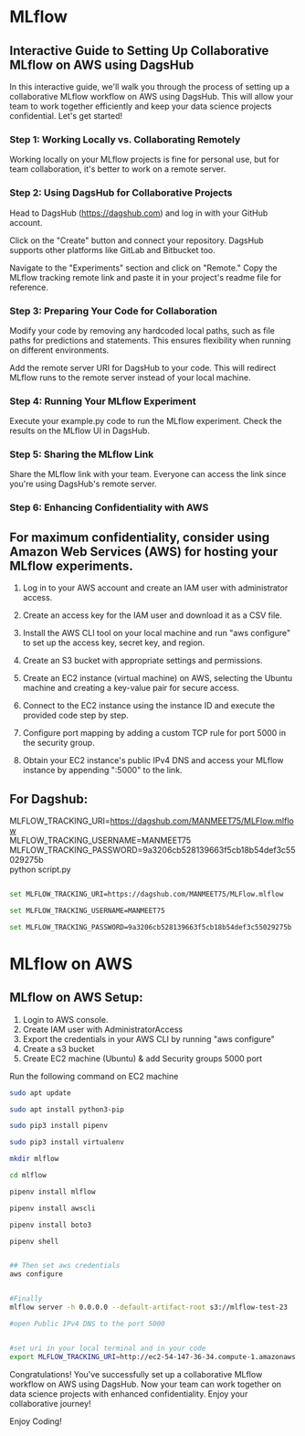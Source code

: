 # MLflow


## Interactive Guide to Setting Up Collaborative MLflow on AWS using DagsHub

In this interactive guide, we'll walk you through the process of setting up a collaborative MLflow workflow on AWS using DagsHub. This will allow your team to work together efficiently and keep your data science projects confidential. Let's get started!

### Step 1: Working Locally vs. Collaborating Remotely

Working locally on your MLflow projects is fine for personal use, but for team collaboration, it's better to work on a remote server.

### Step 2: Using DagsHub for Collaborative Projects

Head to DagsHub (https://dagshub.com) and log in with your GitHub account.

Click on the "Create" button and connect your repository. DagsHub supports other platforms like GitLab and Bitbucket too.

Navigate to the "Experiments" section and click on "Remote." Copy the MLflow tracking remote link and paste it in your project's readme file for reference.

### Step 3: Preparing Your Code for Collaboration

Modify your code by removing any hardcoded local paths, such as file paths for predictions and statements. This ensures flexibility when running on different environments.

Add the remote server URI for DagsHub to your code. This will redirect MLflow runs to the remote server instead of your local machine.

### Step 4: Running Your MLflow Experiment

Execute your example.py code to run the MLflow experiment. Check the results on the MLflow UI in DagsHub.
### Step 5: Sharing the MLflow Link

Share the MLflow link with your team. Everyone can access the link since you're using DagsHub's remote server.
### Step 6: Enhancing Confidentiality with AWS

## For maximum confidentiality, consider using Amazon Web Services (AWS) for hosting your MLflow experiments.

1. Log in to your AWS account and create an IAM user with administrator access.

2. Create an access key for the IAM user and download it as a CSV file.

3. Install the AWS CLI tool on your local machine and run "aws configure" to set up the access key, secret key, and region.

4. Create an S3 bucket with appropriate settings and permissions.

5. Create an EC2 instance (virtual machine) on AWS, selecting the Ubuntu machine and creating a key-value pair for secure access.

6. Connect to the EC2 instance using the instance ID and execute the provided code step by step.

7. Configure port mapping by adding a custom TCP rule for port 5000 in the security group.

8. Obtain your EC2 instance's public IPv4 DNS and access your MLflow instance by appending ":5000" to the link.




## For Dagshub:

MLFLOW_TRACKING_URI=https://dagshub.com/MANMEET75/MLFlow.mlflow \
MLFLOW_TRACKING_USERNAME=MANMEET75 \
MLFLOW_TRACKING_PASSWORD=9a3206cb528139663f5cb18b54def3c55029275b \
python script.py



```bash

set MLFLOW_TRACKING_URI=https://dagshub.com/MANMEET75/MLFlow.mlflow

set MLFLOW_TRACKING_USERNAME=MANMEET75 

set MLFLOW_TRACKING_PASSWORD=9a3206cb528139663f5cb18b54def3c55029275b


```


# MLflow on AWS

## MLflow on AWS Setup:

1. Login to AWS console.
2. Create IAM user with AdministratorAccess
3. Export the credentials in your AWS CLI by running "aws configure"
4. Create a s3 bucket
5. Create EC2 machine (Ubuntu) & add Security groups 5000 port

Run the following command on EC2 machine
```bash
sudo apt update

sudo apt install python3-pip

sudo pip3 install pipenv

sudo pip3 install virtualenv

mkdir mlflow

cd mlflow

pipenv install mlflow

pipenv install awscli

pipenv install boto3

pipenv shell


## Then set aws credentials
aws configure


#Finally 
mlflow server -h 0.0.0.0 --default-artifact-root s3://mlflow-test-23

#open Public IPv4 DNS to the port 5000


#set uri in your local terminal and in your code 
export MLFLOW_TRACKING_URI=http://ec2-54-147-36-34.compute-1.amazonaws.com:5000/
```


Congratulations! You've successfully set up a collaborative MLflow workflow on AWS using DagsHub. Now your team can work together on data science projects with enhanced confidentiality. Enjoy your collaborative journey!

Enjoy Coding!
